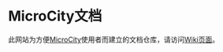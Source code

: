 # MicroCity文档

此网站为方便[MicroCity](https://microcity.github.io/)使用者而建立的文档仓库，请访问[Wiki页面](https://gitee.com/mixwind/microcity/wikis)。


